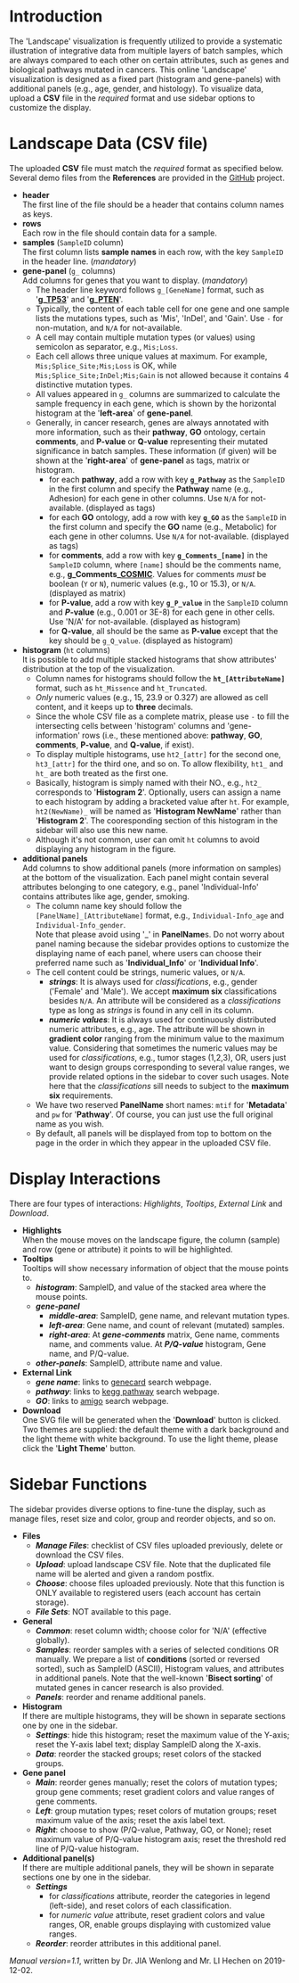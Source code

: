 # Introduction
The 'Landscape' visualization is frequently utilized to provide a systematic illustration of integrative data from multiple layers of batch samples, which are always compared to each other on certain attributes, such as genes and biological pathways mutated in cancers. This online 'Landscape' visualization is designed as a fixed part (histogram and gene-panels) with additional panels (e.g., age, gender, and histology). To visualize data, upload a **CSV** file in the *required* format and use sidebar options to customize the display.

# Landscape Data (CSV file)
The uploaded **CSV** file must match the *required* format as specified below. Several demo files from the **References** are provided in the [GitHub](https://github.com/Nobel-Justin/Oviz-Bio-demo/tree/master/Landscape/demo_csv) project.

- **header**<br/>
  The first line of the file should be a header that contains column names as keys.
- **rows**<br/>
  Each row in the file should contain data for a sample.
- **samples** (`SampleID` column)<br/>
  The first column lists **sample names** in each row, with the key `SampleID` in the header line. (*mandatory*)
- **gene-panel** (`g_` columns)<br/>
  Add columns for genes that you want to display. (*mandatory*)
  - The header line keyword follows `g_[GeneName]` format, such as '**g_[TP53](http://genecards.org/cgi-bin/carddisp.pl?gene=TP53)**' and '**g_[PTEN](http://genecards.org/cgi-bin/carddisp.pl?gene=PTEN)**'.
  - Typically, the content of each table cell for one gene and one sample lists the mutations types, such as 'Mis', 'InDel', and 'Gain'. Use `-` for non-mutation, and `N/A` for not-available.
  - A cell may contain multiple mutation types (or values) using semicolon as separator, e.g., `Mis;Loss`.
  - Each cell allows three unique values at maximum. For example, `Mis;Splice_Site;Mis;Loss` is OK, while `Mis;Splice_Site;InDel;Mis;Gain` is not allowed because it contains 4 distinctive mutation types.
  - All values appeared in `g_` columns are summarized to calculate the sample frequency in each gene, which is shown by the horizontal histogram at the '**left-area**' of **gene-panel**.
  - Generally, in cancer research, genes are always annotated with more information, such as their **pathway**, **GO** ontology, certain **comments**, and **P-value** or **Q-value** representing their mutated significance in batch samples. These information (if given) will be shown at the '**right-area**' of **gene-panel** as tags, matrix or histogram.
     - for each **pathway**, add a row with key **`g_Pathway`** as the `SampleID` in the first column and specify the **Pathway** name (e.g., Adhesion) for each gene in other columns. Use `N/A` for not-available. (displayed as tags)
     - for each **GO** ontology, add a row with key **`g_GO`** as the `SampleID` in the first column and specify the **GO** name (e.g., Metabolic) for each gene in other columns. Use `N/A` for not-available. (displayed as tags)
     - for **comments**, add a row with key **`g_Comments_[name]`** in the `SampleID` column, where `[name]`  should be the comments name, e.g., **g\_Comments\_[COSMIC](https://cancer.sanger.ac.uk/cosmic)**. Values for comments _must_ be boolean (`Y` or `N`), numeric values (e.g., 10 or 15.3), or `N/A`. (displayed as matrix)
     - for **P-value**, add a row with key **`g_P_value`** in the `SampleID` column and **_P_-value** (e.g., 0.001 or 3E-8) for each gene in other cells. Use 'N/A' for not-available. (displayed as histogram)
     - for **Q-value**, all should be the same as **P-value** except that the key should be `g_Q_value`. (displayed as histogram)
- **histogram** (`ht` columns)<br/>
  It is possible to add multiple stacked histograms that show attributes' distribution at the top of the visualization.
  - Column names for histograms should follow the **`ht_[AttributeName]`** format, such as `ht_Missence` and `ht_Truncated`.
  - _Only_ numeric values (e.g., 15, 23.9 or 0.327) are allowed as cell content, and it keeps up to **three** decimals.
  - Since the whole CSV file as a complete matrix, please use `-` to fill the intersecting cells between 'histogram' columns and 'gene-information' rows (i.e., these mentioned above: **pathway**, **GO**, **comments**, **P-value**, and **Q-value**, if exist).
  - To display multiple histograms, use `ht2_[attr]` for the second one, `ht3_[attr]` for the third one, and so on. To allow flexibility, `ht1_` and `ht_` are both treated as the first one.
  - Basically, histogram is simply named with their NO., e.g., `ht2_` corresponds to '**Histogram 2**'. Optionally, users can assign a name to each histogram by adding a bracketed value after `ht`. For example, `ht2(NewName)_` will be named as '**Histogram NewName**' rather than '**Histogram 2**'. The cooresponding section of this histogram in the sidebar will also use this new name.
  - Although it's not common, user can omit `ht` columns to avoid displaying any histogram in the figure.
- **additional panels**<br/>
  Add columns to show additional panels (more information on samples) at the bottom of the visualization. Each panel might contain several attributes belonging to one category, e.g., panel 'Individual-Info' contains attributes like age, gender, smoking.
  - The column name key should follow the `[PanelName]_[AttributeName]` format, e.g., `Individual-Info_age` and `Individual-Info_gender`.<br/>
    Note that please avoid using '\_' in **PanelName**s. Do not worry about panel naming because the sidebar provides options to customize the displaying name of each panel, where users can choose their preferred name such as '**Individual\_Info**' or '**Individual Info**'.
  - The cell content could be strings, numeric values, or `N/A`.
     - __*strings*__: It is always used for *classifications*, e.g., gender ('Female' and 'Male'). We accept **maximum six** classifications besides `N/A`. An attribute will be considered as a *classifications* type as long as *strings* is found in any cell in its column.
     - __*numeric values*__: It is always used for continuously distributed numeric attributes, e.g., age. The attribute will be shown in **gradient color** ranging from the minimum value to the maximum value. Considering that sometimes the numeric values may be used for *classifications*, e.g., tumor stages (1,2,3), OR, users just want to design groups corresponding to several value ranges, we provide related options in the sidebar to cover such usages. Note here that the *classifications* sill needs to subject to the **maximum six** requirements.
  - We have two reserved **PanelName** short names: `mtif` for '**Metadata**' and `pw` for '**Pathway**'. Of course, you can just use the full original name as you wish.
  - By default, all panels will be displayed from top to bottom on the page in the order in which they appear in the uploaded CSV file.

# Display Interactions
There are four types of interactions: *Highlights*, *Tooltips*, *External Link* and *Download*.

- **Highlights**<br/>
  When the mouse moves on the landscape figure, the column (sample) and row (gene or attribute) it points to will be highlighted.
- **Tooltips**<br/>
  Tooltips will show necessary information of object that the mouse points to.
  - __*histogram*__: SampleID, and value of the stacked area where the mouse points.
  - __*gene-panel*__
     - __*middle-area*__: SampleID, gene name, and relevant mutation types.
     - __*left-area*__: Gene name, and count of relevant (mutated) samples.
     - __*right-area*__: At __*gene-comments*__ matrix, Gene name, comments name, and comments value. At __*P/Q-value*__ histogram, Gene name, and P/Q-value.
  - __*other-panels*__: SampleID, attribute name and value.
- **External Link**<br/>
  - __*gene name*__: links to [genecard](https://www.genecards.org/) search webpage.
  - __*pathway*__: links to [kegg pathway](https://www.kegg.jp/) search webpage.
  - __*GO*__: links to [amigo](http://amigo.geneontology.org/) search webpage.
- **Download**<br/>
  One SVG file will be generated when the '**Download**' button is clicked. Two themes are supplied: the default theme with a dark background and the light theme with white background. To use the light theme, please click the '**Light Theme**' button.

# Sidebar Functions
The sidebar provides diverse options to fine-tune the display, such as manage files, reset size and color, group and reorder objects, and so on.

- **Files**
  - __*Manage Files*__: checklist of CSV files uploaded previously, delete or download the CSV files.
  - __*Upload*__: upload landscape CSV file. Note that the duplicated file name will be alerted and given a random postfix.
  - __*Choose*__: choose files uploaded previously. Note that this function is ONLY available to registered users (each account has certain storage).
  - __*File Sets*__: NOT available to this page.
- **General**
  - __*Common*__: reset column width; choose color for 'N/A' (effective globally).
  - __*Samples*__: reorder samples with a series of selected conditions OR manually. We prepare a list of **conditions** (sorted or reversed sorted), such as SampleID (ASCII), Histogram values, and attributes in additional panels. Note that the well-known '**Bisect sorting**' of mutated genes in cancer research is also provided.
  - __*Panels*__: reorder and rename additional panels.
- **Histogram**<br/>
  If there are multiple histograms, they will be shown in separate sections one by one in the sidebar.
  - __*Settings*__: hide this histogram; reset the maximum value of the Y-axis; reset the Y-axis label text; display SampleID along the X-axis.
  - __*Data*__: reorder the stacked groups; reset colors of the stacked groups.
- **Gene panel**
  - __*Main*__: reorder genes manually; reset the colors of mutation types; group gene comments; reset gradient colors and value ranges of gene comments.
  - __*Left*__: group mutation types; reset colors of mutation groups; reset maximum value of the axis; reset the axis label text.
  - __*Right*__: choose to show (P/Q-value, Pathway, GO, or None); reset maximum value of P/Q-value histogram axis; reset the threshold red line of P/Q-value histogram.
- **Additional panel(s)**<br/>
  If there are multiple additional panels, they will be shown in separate sections one by one in the sidebar.
  - __*Settings*__
     - for *classifications* attribute, reorder the categories in legend (left-side), and reset colors of each classification.
     - for *numeric value* attribute, reset gradient colors and value ranges, OR, enable groups displaying with customized value ranges.
  - __*Reorder*__: reorder attributes in this additional panel.

*Manual version=1.1*, written by Dr. JIA Wenlong and Mr. LI Hechen on 2019-12-02.
